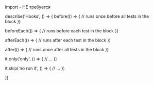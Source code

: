 import - НЕ требуется


describe('Hooks', () => {
  before(() => {
    // runs once before all tests in the block
  })

  beforeEach(() => {
    // runs before each test in the block
  })

  afterEach(() => {
    // runs after each test in the block
  })

  after(() => {
    // runs once after all tests in the block
  })


  it.only('only', () => {
    // ...
  })

  it.skip('no run it', () => {
    // ...
  })


})